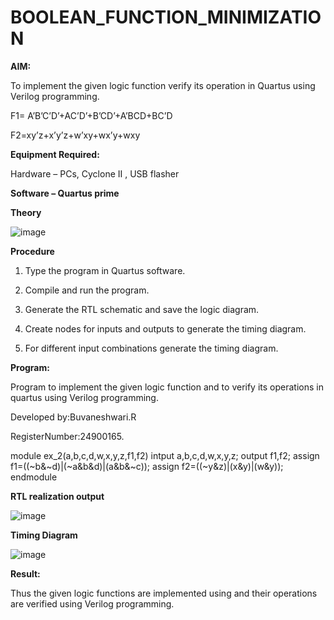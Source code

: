 # BOOLEAN_FUNCTION_MINIMIZATION

**AIM:**

To implement the given logic function verify its operation in Quartus using Verilog programming.

F1= A’B’C’D’+AC’D’+B’CD’+A’BCD+BC’D 

F2=xy’z+x’y’z+w’xy+wx’y+wxy

**Equipment Required:**

Hardware – PCs, Cyclone II , USB flasher

**Software – Quartus prime**

**Theory**

![image](https://github.com/user-attachments/assets/7f84451f-53c1-4854-a571-bf71bba15527)



**Procedure**

1.	Type the program in Quartus software.

2.	Compile and run the program.

3.	Generate the RTL schematic and save the logic diagram.

4.	Create nodes for inputs and outputs to generate the timing diagram.

5.	For different input combinations generate the timing diagram.


**Program:**

 Program to implement the given logic function and to verify its operations in quartus using Verilog programming. 

Developed by:Buvaneshwari.R

RegisterNumber:24900165.


module ex_2(a,b,c,d,w,x,y,z,f1,f2)
intput a,b,c,d,w,x,y,z;
output f1,f2;
assign f1=((~b&~d)|(~a&b&d)|(a&b&~c));
assign f2=((~y&z)|(x&y)|(w&y));
endmodule


**RTL realization output**

![image](https://github.com/user-attachments/assets/a4cc08e1-c390-40a9-bcb3-9d7d05ff8c70)



**Timing Diagram**

![image](https://github.com/user-attachments/assets/01735ed8-ba28-4eb9-86da-ffc255e913e6)


**Result:**

Thus the given logic functions are implemented using and their operations are verified using Verilog programming.


